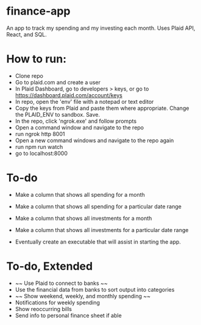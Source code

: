 # finance-app
An app to track my spending and my investing each month. Uses Plaid API, React, and SQL. 

# How to run:
- Clone repo
- Go to plaid.com and create a user
- In Plaid Dashboard, go to developers > keys, or go to https://dashboard.plaid.com/account/keys
- In repo, open the 'env' file with a notepad or text editor
- Copy the keys from Plaid and paste them where appropriate. Change the PLAID_ENV to sandbox. Save.
- In the repo, click 'ngrok.exe' and follow prompts
- Open a command window and navigate to the repo
- run ngrok http 8001
- Open a new command windows and navigate to the repo again
- run npm run watch
- go to localhost:8000

  
# To-do
- Make a column that shows all spending for a month
- Make a column that shows all spending for a particular date range
- Make a column that shows all investments for a month
- Make a column that shows all investments for a particular date range

- Eventually create an executable that will assist in starting the app.


# To-do, Extended
- ~~ Use Plaid to connect to banks ~~
- Use the financial data from banks to sort output into categories
- ~~ Show weekend, weekly, and monthly spending ~~
- Notifications for weekly spending
- Show reoccurring bills
- Send info to personal finance sheet if able
